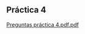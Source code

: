 ## Práctica 4


[Preguntas práctica 4.pdf.pdf](https://github.com/FranciscoAlejandroArganis/concurrente-2022-2-practica-4/files/8691425/Preguntas.practica.4.pdf.pdf)
